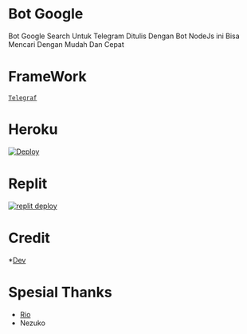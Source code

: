 # Bot Google 
Bot Google Search Untuk Telegram Ditulis Dengan Bot NodeJs ini Bisa Mencari Dengan Mudah Dan Cepat
# FrameWork
[`Telegraf`](https://github.com/telegraf/telegraf)

# Heroku
[![Deploy](https://www.herokucdn.com/deploy/button.svg)](https://heroku.com/deploy?template=https://github.com/fjgaming212/BotGoogle.git)

# Replit

[![replit deploy](https://replit.com/badge/github/fjgaming212/BotGoogle)](https://repl.it/github/fjgaming212/BotGoogle)


# Credit
*[Dev](https://github.com/fjgaming212)
# Spesial Thanks
* [Rio](t.me/riio00)
* Nezuko 

